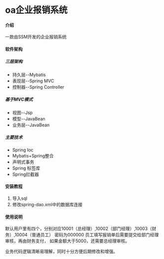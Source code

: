 # oa企业报销系统

#### 介绍
一款由SSM开发的企业报销系统

#### 软件架构
##### 三层架构
- 持久层--Mybatis 
- 表现层--Spring MVC 
- 控制器--Spring Controller
##### 基于MVC模式
- 视图--Jsp 
- 模型--JavaBean  
- 业务层--JavaBean
##### 主要技术 
- Spring Ioc 
- Mybatis+Spring整合 
- 声明式事务 
- Spring 标签库 
- Spring拦截器

#### 安装教程

1.  导入sql
2.  修改spring-dao.xml中的数据库连接

#### 使用说明

默认用户里有四个，分别对应10001（总经理）,10002（部门经理）,10003（财务）,10004（普通员工）
密码为000000
员工填写报销单后需要提交给部门经理审核，再由财务支付，
如果金额大于5000，还需要总经理审核。

业务代码逻辑清晰易理解，同时十分方便后期修改和增强。


